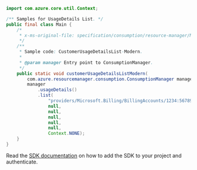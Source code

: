 ```java
import com.azure.core.util.Context;

/** Samples for UsageDetails List. */
public final class Main {
    /*
     * x-ms-original-file: specification/consumption/resource-manager/Microsoft.Consumption/stable/2021-10-01/examples/UsageDetailsListByMCACustomer.json
     */
    /**
     * Sample code: CustomerUsageDetailsList-Modern.
     *
     * @param manager Entry point to ConsumptionManager.
     */
    public static void customerUsageDetailsListModern(
        com.azure.resourcemanager.consumption.ConsumptionManager manager) {
        manager
            .usageDetails()
            .list(
                "providers/Microsoft.Billing/BillingAccounts/1234:56789/customers/00000000-0000-0000-0000-000000000000",
                null,
                null,
                null,
                null,
                null,
                Context.NONE);
    }
}
```

Read the [SDK documentation](https://github.com/Azure/azure-sdk-for-java/blob/azure-resourcemanager-consumption_1.0.0-beta.3/sdk/consumption/azure-resourcemanager-consumption/README.md) on how to add the SDK to your project and authenticate.
